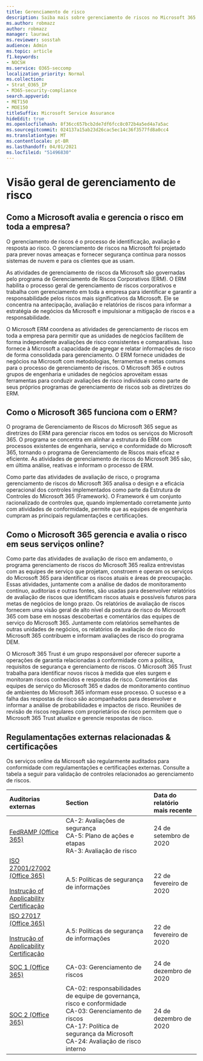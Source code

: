 ```yaml
---
title: Gerenciamento de risco
description: Saiba mais sobre gerenciamento de riscos no Microsoft 365
ms.author: robmazz
author: robmazz
manager: laurawi
ms.reviewer: sosstah
audience: Admin
ms.topic: article
f1.keywords:
- NOCSH
ms.service: O365-seccomp
localization_priority: Normal
ms.collection:
- Strat_O365_IP
- M365-security-compliance
search.appverid:
- MET150
- MOE150
titleSuffix: Microsoft Service Assurance
hideEdit: true
ms.openlocfilehash: 8f36cc657bcb2de7df6fcc8c072b4a5ed4a7a5ac
ms.sourcegitcommit: 024137a15ab23d26cac5ec14c36f3577fd8a0cc4
ms.translationtype: MT
ms.contentlocale: pt-BR
ms.lasthandoff: 04/01/2021
ms.locfileid: "51496830"
---
```

# <a name="risk-management-overview"></a>Visão geral de gerenciamento de risco

## <a name="how-does-microsoft-assess-and-manage-risk-across-the-enterprise"></a>Como a Microsoft avalia e gerencia o risco em toda a empresa?

O gerenciamento de riscos é o processo de identificação, avaliação e resposta ao risco. O gerenciamento de riscos na Microsoft foi projetado para prever novas ameaças e fornecer segurança contínua para nossos sistemas de nuvem e para os clientes que as usam.

As atividades de gerenciamento de riscos da Microsoft são governadas pelo programa de Gerenciamento de Riscos Corporativos (ERM). O ERM habilita o processo geral de gerenciamento de riscos corporativos e trabalha com gerenciamento em toda a empresa para identificar e garantir a responsabilidade pelos riscos mais significativos da Microsoft. Ele se concentra na antecipação, avaliação e relatórios de riscos para informar a estratégia de negócios da Microsoft e impulsionar a mitigação de riscos e a responsabilidade.

O Microsoft ERM coordena as atividades de gerenciamento de riscos em toda a empresa para permitir que as unidades de negócios facilitem de forma independente avaliações de risco consistentes e comparativas. Isso fornece à Microsoft a capacidade de agregar e relatar informações de risco de forma consolidada para gerenciamento. O ERM fornece unidades de negócios na Microsoft com metodologias, ferramentas e metas comuns para o processo de gerenciamento de riscos. O Microsoft 365 e outros grupos de engenharia e unidades de negócios aproveitam essas ferramentas para conduzir avaliações de risco individuais como parte de seus próprios programas de gerenciamento de riscos sob as diretrizes do ERM.

## <a name="how-does-microsoft-365-work-with-erm"></a>Como o Microsoft 365 funciona com o ERM?

O programa de Gerenciamento de Riscos do Microsoft 365 segue as diretrizes do ERM para gerenciar riscos em todos os serviços do Microsoft 365. O programa se concentra em alinhar a estrutura do ERM com processos existentes de engenharia, serviço e conformidade do Microsoft 365, tornando o programa de Gerenciamento de Riscos mais eficaz e eficiente. As atividades de gerenciamento de riscos do Microsoft 365 são, em última análise, reativas e informam o processo de ERM.

Como parte das atividades de avaliação de risco, o programa gerenciamento de riscos do Microsoft 365 analisa o design e a eficácia operacional dos controles implementados como parte da Estrutura de Controles do Microsoft 365 (Framework). O Framework é um conjunto racionalizado de controles que, quando implementado corretamente junto com atividades de conformidade, permite que as equipes de engenharia cumpram as principais regulamentações e certificações.

## <a name="how-does-microsoft-365-manage-and-assess-risk-in-its-online-services"></a>Como o Microsoft 365 gerencia e avalia o risco em seus serviços online?

Como parte das atividades de avaliação de risco em andamento, o programa gerenciamento de riscos do Microsoft 365 realiza entrevistas com as equipes de serviço que projetam, constroem e operam os serviços do Microsoft 365 para identificar os riscos atuais e áreas de preocupação. Essas atividades, juntamente com a análise de dados de monitoramento contínuo, auditorias e outras fontes, são usadas para desenvolver relatórios de avaliação de riscos que identificam riscos atuais e possíveis futuros para metas de negócios de longo prazo. Os relatórios de avaliação de riscos fornecem uma visão geral de alto nível da postura de risco do Microsoft 365 com base em nossas descobertas e comentários das equipes de serviço do Microsoft 365. Juntamente com relatórios semelhantes de outras unidades de negócios, os relatórios de avaliação de risco do Microsoft 365 contribuem e informam avaliações de risco do programa DEM.

O Microsoft 365 Trust é um grupo responsável por oferecer suporte a operações de garantia relacionadas à conformidade com a política, requisitos de segurança e gerenciamento de riscos. O Microsoft 365 Trust trabalha para identificar novos riscos à medida que eles surgem e monitoram riscos conhecidos e respostas de risco. Comentários das equipes de serviço do Microsoft 365 e dados de monitoramento contínuo de ambientes do Microsoft 365 informam esse processo. O sucesso e a falha das respostas de risco são acompanhados para desenvolver e informar a análise de probabilidades e impactos de risco. Reuniões de revisão de riscos regulares com proprietários de risco permitem que o Microsoft 365 Trust atualize e gerencie respostas de risco.

## <a name="related-external-regulations--certifications"></a>Regulamentações externas relacionadas & certificações

Os serviços online da Microsoft são regularmente auditados para conformidade com regulamentações e certificações externas. Consulte a tabela a seguir para validação de controles relacionados ao gerenciamento de riscos.

| **Auditorias externas** | **Section** | **Data do relatório mais recente** |
|:--------------------|:------------|:-----------------------|
| [FedRAMP (Office 365)](https://compliance.microsoft.com/compliancemanager) | CA-2: Avaliações de segurança <br> CA-5: Plano de ações e etapas <br> RA-3: Avaliação de risco | 24 de setembro de 2020 |
| [ISO 27001/27002 (Office 365)](https://servicetrust.microsoft.com/ViewPage/MSComplianceGuideV3?command=Download&downloadType=Document&downloadId=d7864d4f-e053-4cc4-a964-fa526d07c3be&tab=7027ead0-3d6b-11e9-b9e1-290b1eb4cdeb&docTab=7027ead0-3d6b-11e9-b9e1-290b1eb4cdeb_ISO_Reports) <br><br> [Instrução of Applicability](https://servicetrust.microsoft.com/ViewPage/MSComplianceGuide?command=Download&downloadType=Document&downloadId=8ee1e46b-2ada-4e7b-bb7d-4c55a8cb6fcd&docTab=4ce99610-c9c0-11e7-8c2c-f908a777fa4d_ISO_Reports) <br> [Certificação](https://servicetrust.microsoft.com/ViewPage/MSComplianceGuideV3?command=Download&downloadType=Document&downloadId=1e84a14a-2468-45ac-9412-5e53250d57ec&tab=7027ead0-3d6b-11e9-b9e1-290b1eb4cdeb&docTab=7027ead0-3d6b-11e9-b9e1-290b1eb4cdeb_ISO_Reports) | A.5: Políticas de segurança de informações | 22 de fevereiro de 2020 |
| [ISO 27017 (Office 365)](https://servicetrust.microsoft.com/ViewPage/MSComplianceGuideV3?command=Download&downloadType=Document&downloadId=d7864d4f-e053-4cc4-a964-fa526d07c3be&tab=7027ead0-3d6b-11e9-b9e1-290b1eb4cdeb&docTab=7027ead0-3d6b-11e9-b9e1-290b1eb4cdeb_ISO_Reports) <br><br> [Instrução of Applicability](https://servicetrust.microsoft.com/ViewPage/MSComplianceGuide?command=Download&downloadType=Document&downloadId=8ee1e46b-2ada-4e7b-bb7d-4c55a8cb6fcd&docTab=4ce99610-c9c0-11e7-8c2c-f908a777fa4d_ISO_Reports) <br> [Certificação](https://servicetrust.microsoft.com/ViewPage/MSComplianceGuideV3?command=Download&downloadType=Document&downloadId=70de0999-5451-43a3-9ef4-761e8fbfb1a3&tab=7027ead0-3d6b-11e9-b9e1-290b1eb4cdeb&docTab=7027ead0-3d6b-11e9-b9e1-290b1eb4cdeb_ISO_Reports) | A.5: Políticas de segurança de informações | 22 de fevereiro de 2020 |
| [SOC 1 (Office 365)](https://servicetrust.microsoft.com/ViewPage/MSComplianceGuideV3?command=Download&downloadType=Document&downloadId=90df3f9c-3aaf-4dbf-99d0-ca9f2991721b&tab=7027ead0-3d6b-11e9-b9e1-290b1eb4cdeb&docTab=7027ead0-3d6b-11e9-b9e1-290b1eb4cdeb_SOC_%2F_SSAE_16_Reports) | CA-03: Gerenciamento de riscos | 24 de dezembro de 2020 |
| [SOC 2 (Office 365)](https://servicetrust.microsoft.com/ViewPage/MSComplianceGuideV3?command=Download&downloadType=Document&downloadId=a73c1738-7892-42b7-acd3-87b6371c53f6&tab=7027ead0-3d6b-11e9-b9e1-290b1eb4cdeb&docTab=7027ead0-3d6b-11e9-b9e1-290b1eb4cdeb_SOC_%2F_SSAE_16_Reports) | CA-02: responsabilidades de equipe de governança, risco e conformidade <br> CA-03: Gerenciamento de riscos <br> CA-17: Política de segurança da Microsoft <br> CA-24: Avaliação de risco interno | 24 de dezembro de 2020 |
